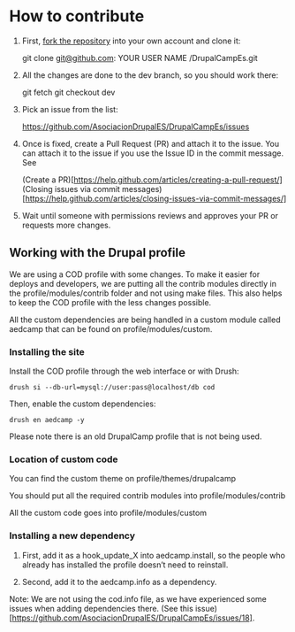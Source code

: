 # How to contribute

1. First, [fork the repository](https://guides.github.com/activities/forking/) into your own account and clone it:

    git clone git@github.com: YOUR USER NAME /DrupalCampEs.git

2. All the changes are done to the dev branch, so you should work there:

    git fetch
    git checkout dev

3. Pick an issue from the list:

    https://github.com/AsociacionDrupalES/DrupalCampEs/issues

4. Once is fixed, create a Pull Request (PR) and attach it to the issue. You can attach it to the issue if you use the Issue ID in the commit message. See

    (Create a PR)[https://help.github.com/articles/creating-a-pull-request/]
    (Closing issues via commit messages)[https://help.github.com/articles/closing-issues-via-commit-messages/]

5. Wait until someone with permissions reviews and approves your PR or requests more changes.

## Working with the Drupal profile

We are using a COD profile with some changes. To make it easier for deploys and developers, we are putting all the contrib modules directly in the profile/modules/contrib folder and not using make files. This also helps to keep the COD profile with the less changes possible.

All the custom dependencies are being handled in a custom module called aedcamp that can be found on profile/modules/custom.

### Installing the site

Install the COD profile through the web interface or with Drush:

    drush si --db-url=mysql://user:pass@localhost/db cod

Then, enable the custom dependencies:

    drush en aedcamp -y

Please note there is an old DrupalCamp profile that is not being used.

### Location of custom code

You can find the custom theme on profile/themes/drupalcamp

You should put all the required contrib modules into profile/modules/contrib

All the custom code goes into profile/modules/custom

### Installing a new dependency

1. First, add it as a hook_update_X into aedcamp.install, so the people who already has installed the profile doesn’t need to reinstall.

2. Second, add it to the aedcamp.info as a dependency.

Note: We are not using the cod.info file, as we have experienced some issues when adding dependencies there. (See this issue) [https://github.com/AsociacionDrupalES/DrupalCampEs/issues/18].

